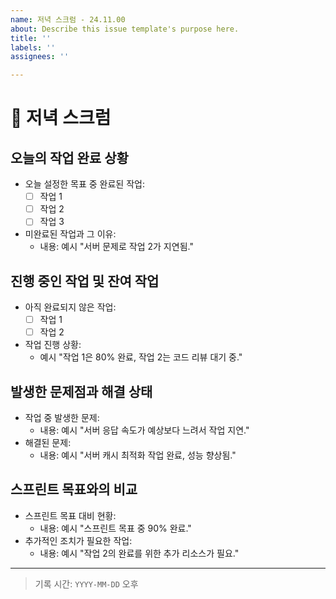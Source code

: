 ```yaml
---
name: 저녁 스크럼 - 24.11.00
about: Describe this issue template's purpose here.
title: ''
labels: ''
assignees: ''

---
```


# 🌆 저녁 스크럼

## 오늘의 작업 완료 상황
- 오늘 설정한 목표 중 완료된 작업:
  - [ ] 작업 1
  - [ ] 작업 2
  - [ ] 작업 3
- 미완료된 작업과 그 이유:
  - 내용: 예시 "서버 문제로 작업 2가 지연됨."

## 진행 중인 작업 및 잔여 작업
- 아직 완료되지 않은 작업:
  - [ ] 작업 1
  - [ ] 작업 2
- 작업 진행 상황:
  - 예시 "작업 1은 80% 완료, 작업 2는 코드 리뷰 대기 중."

## 발생한 문제점과 해결 상태
- 작업 중 발생한 문제:
  - 내용: 예시 "서버 응답 속도가 예상보다 느려서 작업 지연."
- 해결된 문제:
  - 내용: 예시 "서버 캐시 최적화 작업 완료, 성능 향상됨."

## 스프린트 목표와의 비교
- 스프린트 목표 대비 현황:
  - 내용: 예시 "스프린트 목표 중 90% 완료."
- 추가적인 조치가 필요한 작업:
  - 내용: 예시 "작업 2의 완료를 위한 추가 리소스가 필요."

---

> 기록 시간: `YYYY-MM-DD` 오후

